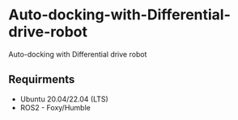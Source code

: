 # Auto-docking-with-Differential-drive-robot
Auto-docking with Differential drive robot

## Requirments
- Ubuntu 20.04/22.04 (LTS)
- ROS2 - Foxy/Humble

